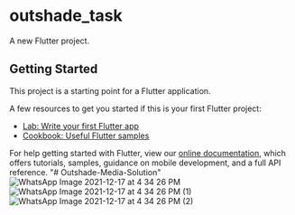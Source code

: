 # outshade_task

A new Flutter project.

## Getting Started

This project is a starting point for a Flutter application.

A few resources to get you started if this is your first Flutter project:

- [Lab: Write your first Flutter app](https://flutter.dev/docs/get-started/codelab)
- [Cookbook: Useful Flutter samples](https://flutter.dev/docs/cookbook)

For help getting started with Flutter, view our
[online documentation](https://flutter.dev/docs), which offers tutorials,
samples, guidance on mobile development, and a full API reference.
"# Outshade-Media-Solution" 
![WhatsApp Image 2021-12-17 at 4 34 26 PM](https://user-images.githubusercontent.com/59980397/146535873-6305e8a0-3b06-488a-b846-24a2df2a4871.jpeg)
![WhatsApp Image 2021-12-17 at 4 34 26 PM (1)](https://user-images.githubusercontent.com/59980397/146536121-3dc0bda6-27b6-4c4d-ac1e-e10275bf9ea1.jpeg)
![WhatsApp Image 2021-12-17 at 4 34 26 PM (2)](https://user-images.githubusercontent.com/59980397/146536218-c792ae18-b4db-4f1c-a2be-005ceadb312b.jpeg)
